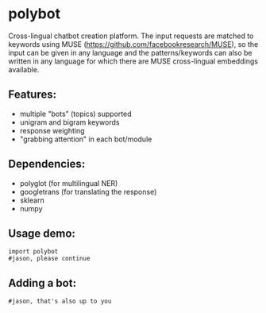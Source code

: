 # polybot
Cross-lingual chatbot creation platform. The input requests are matched to keywords using MUSE (https://github.com/facebookresearch/MUSE), so the input can be given in any language and the patterns/keywords can also be written in any language for which there are MUSE cross-lingual embeddings available.

## Features:
* multiple "bots" (topics) supported
* unigram and bigram keywords
* response weighting
* "grabbing attention" in each bot/module

## Dependencies:
* polyglot (for multilingual NER)
* googletrans (for translating the response)
* sklearn
* numpy

## Usage demo:
    import polybot
    #jason, please continue

## Adding a bot:
    #jason, that's also up to you
